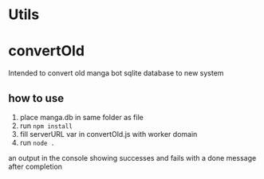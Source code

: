 # Utils

# convertOld
Intended to convert old manga bot sqlite database to new system

## how to use
1. place manga.db in same folder as file
2. run `npm install`
3. fill serverURL var in convertOld.js with worker domain
3. run `node .`

an output in the console showing successes and fails with a done message after completion 